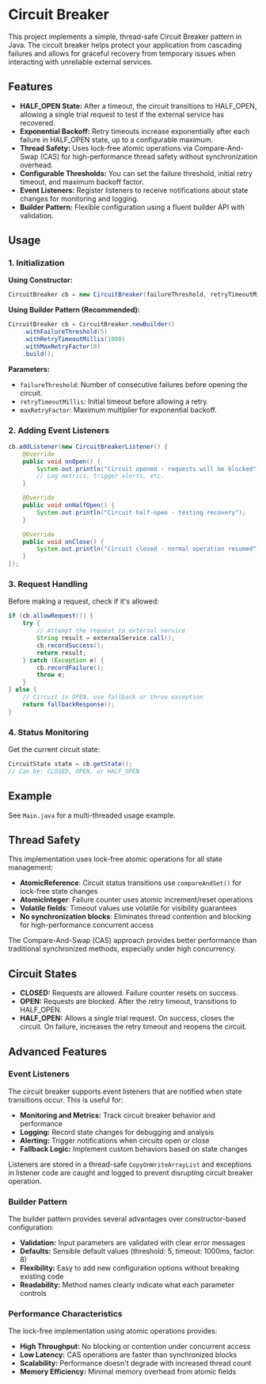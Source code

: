 # Circuit Breaker

This project implements a simple, thread-safe Circuit Breaker pattern in Java. The circuit breaker helps protect your application from cascading failures and allows for graceful recovery from temporary issues when interacting with unreliable external services.

## Features

- **HALF_OPEN State:** After a timeout, the circuit transitions to HALF_OPEN, allowing a single trial request to test if the external service has recovered.
- **Exponential Backoff:** Retry timeouts increase exponentially after each failure in HALF_OPEN state, up to a configurable maximum.
- **Thread Safety:** Uses lock-free atomic operations via Compare-And-Swap (CAS) for high-performance thread safety without synchronization overhead.
- **Configurable Thresholds:** You can set the failure threshold, initial retry timeout, and maximum backoff factor.
- **Event Listeners:** Register listeners to receive notifications about state changes for monitoring and logging.
- **Builder Pattern:** Flexible configuration using a fluent builder API with validation.

## Usage

### 1. Initialization

**Using Constructor:**
```java
CircuitBreaker cb = new CircuitBreaker(failureThreshold, retryTimeoutMillis, maxRetryFactor);
```

**Using Builder Pattern (Recommended):**
```java
CircuitBreaker cb = CircuitBreaker.newBuilder()
    .withFailureThreshold(5)
    .withRetryTimeoutMillis(1000)
    .withMaxRetryFactor(8)
    .build();
```

**Parameters:**
- `failureThreshold`: Number of consecutive failures before opening the circuit.
- `retryTimeoutMillis`: Initial timeout before allowing a retry.
- `maxRetryFactor`: Maximum multiplier for exponential backoff.

### 2. Adding Event Listeners

```java
cb.addListener(new CircuitBreakerListener() {
    @Override
    public void onOpen() {
        System.out.println("Circuit opened - requests will be blocked");
        // Log metrics, trigger alerts, etc.
    }

    @Override
    public void onHalfOpen() {
        System.out.println("Circuit half-open - testing recovery");
    }

    @Override
    public void onClose() {
        System.out.println("Circuit closed - normal operation resumed");
    }
});
```

### 3. Request Handling

Before making a request, check if it's allowed:
```java
if (cb.allowRequest()) {
    try {
        // Attempt the request to external service
        String result = externalService.call();
        cb.recordSuccess();
        return result;
    } catch (Exception e) {
        cb.recordFailure();
        throw e;
    }
} else {
    // Circuit is OPEN, use fallback or throw exception
    return fallbackResponse();
}
```

### 4. Status Monitoring

Get the current circuit state:
```java
CircuitState state = cb.getState();
// Can be: CLOSED, OPEN, or HALF_OPEN
```

## Example

See `Main.java` for a multi-threaded usage example.

## Thread Safety

This implementation uses lock-free atomic operations for all state management:

- **AtomicReference**: Circuit status transitions use `compareAndSet()` for lock-free state changes
- **AtomicInteger**: Failure counter uses atomic increment/reset operations
- **Volatile fields**: Timeout values use volatile for visibility guarantees
- **No synchronization blocks**: Eliminates thread contention and blocking for high-performance concurrent access

The Compare-And-Swap (CAS) approach provides better performance than traditional synchronized methods, especially under high concurrency.

## Circuit States

- **CLOSED:** Requests are allowed. Failure counter resets on success.
- **OPEN:** Requests are blocked. After the retry timeout, transitions to HALF_OPEN.
- **HALF_OPEN:** Allows a single trial request. On success, closes the circuit. On failure, increases the retry timeout and reopens the circuit.

## Advanced Features

### Event Listeners

The circuit breaker supports event listeners that are notified when state transitions occur. This is useful for:

- **Monitoring and Metrics:** Track circuit breaker behavior and performance
- **Logging:** Record state changes for debugging and analysis
- **Alerting:** Trigger notifications when circuits open or close
- **Fallback Logic:** Implement custom behaviors based on state changes

Listeners are stored in a thread-safe `CopyOnWriteArrayList` and exceptions in listener code are caught and logged to prevent disrupting circuit breaker operation.

### Builder Pattern

The builder pattern provides several advantages over constructor-based configuration:

- **Validation:** Input parameters are validated with clear error messages
- **Defaults:** Sensible default values (threshold: 5, timeout: 1000ms, factor: 8)
- **Flexibility:** Easy to add new configuration options without breaking existing code
- **Readability:** Method names clearly indicate what each parameter controls

### Performance Characteristics

The lock-free implementation using atomic operations provides:

- **High Throughput:** No blocking or contention under concurrent access
- **Low Latency:** CAS operations are faster than synchronized blocks
- **Scalability:** Performance doesn't degrade with increased thread count
- **Memory Efficiency:** Minimal memory overhead from atomic fields
